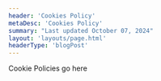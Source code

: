 ```yaml
---
header: 'Cookies Policy'
metaDesc: 'Cookies Policy'
summary: "Last updated October 07, 2024"
layout: 'layouts/page.html'
headerType: 'blogPost'
---
```


Cookie Policies go here
